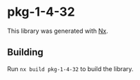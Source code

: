 # pkg-1-4-32

This library was generated with [Nx](https://nx.dev).

## Building

Run `nx build pkg-1-4-32` to build the library.
